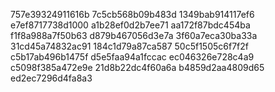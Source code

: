 757e39324911616b
7c5cb568b09b483d
1349bab914117ef6
e7ef8717738d1000
a1b28ef0d2b7ee71
aa172f87bdc454ba
f1f8a988a7f50b63
d879b467056d3e7a
3f60a7eca30ba33a
31cd45a74832ac91
184c1d79a87ca587
50c5f1505c6f7f2f
c5b17ab496b1475f
d5e5faa94a1fccac
ec046326e728c4a9
c5098f385a472e9e
21d8b22dc4f60a6a
b4859d2aa4809d65
ed2ec7296d4fa8a3

